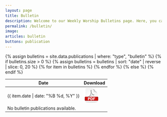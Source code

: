 ```yaml
---
layout: page
title: Bulletin
description: Welcome to our Weekly Worship Bulletins page. Here, you can download the latest bulletins for our upcoming services, which include important details such as sermon themes, prayer requests, announcements, and more. These bulletins are designed to guide our worship and keep you connected with our community. Whether you're joining us in person or participating remotely, we invite you to use these resources to enrich your worship experience.
permalink: /bulletin/
image: 
articles: bulletin
buttons: publication
---
```


<table>
  <thead>
    <tr>
      <th>Date</th>
      <th>Download</th>
    </tr>
  </thead>
  <tbody>
    {% assign bulletins = site.data.publications | where: "type", "bulletin" %}
    {% if bulletins.size > 0 %}
      {% assign bulletins = bulletins | sort: "date" | reverse | slice: 0, 20 %}
      {% for item in bulletins %}
        <tr>
          <td>{{ item.date | date: "%B %d, %Y" }}</td>
          <td>
            <a href="https://files.uccdga.org/bulletins/{{ item.date | date: '%Y-%m-%d' }}_bulletin.pdf" target="_blank">
              <img src="/images/pdf.png" alt="Download PDF" style="width: 50px; height: 50px;">
            </a>
          </td>
        </tr>
      {% endfor %}
    {% else %}
      <tr>
        <td colspan="2">No bulletin publications available.</td>
      </tr>
    {% endif %}
  </tbody>
</table>

